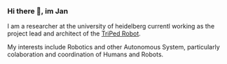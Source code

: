 ### Hi there 👋, im Jan

I am a researcher at the university of heidelberg currentl working as the project lead and architect of the [TriPed Robot](https://github.com/TriPed-Robot).

My interests include Robotics and other Autonomous System, particularly colaboration and coordination of Humans and Robots.
<!--
**liquidcronos/liquidcronos** is a ✨ _special_ ✨ repository because its `README.md` (this file) appears on your GitHub profile.

Here are some ideas to get you started:

- 🔭 I’m currently working on ...
- 🌱 I’m currently learning ...
- 👯 I’m looking to collaborate on ...
- 🤔 I’m looking for help with ...
- 💬 Ask me about ...
- 📫 How to reach me: ...
- 😄 Pronouns: ...
- ⚡ Fun fact: ...
-->
